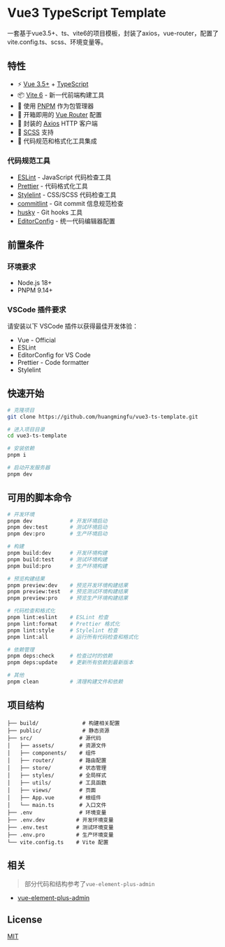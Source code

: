 # Vue3 TypeScript Template

一套基于vue3.5+、ts、vite6的项目模板，封装了axios，vue-router，配置了vite.config.ts、scss、环境变量等。

## 特性

- ⚡️ [Vue 3.5+](https://vuejs.org/) + [TypeScript](https://www.typescriptlang.org/)
- 📦 [Vite 6](https://vitejs.dev/) - 新一代前端构建工具
- 🔧 使用 [PNPM](https://pnpm.io/zh/) 作为包管理器
- 🚀 开箱即用的 [Vue Router](https://router.vuejs.org/) 配置
- 📡 封装的 [Axios](https://axios-http.com/) HTTP 客户端
- 🎨 [SCSS](https://sass-lang.com/) 支持
- 📝 代码规范和格式化工具集成

### 代码规范工具

- [ESLint](https://eslint.org/) - JavaScript 代码检查工具
- [Prettier](https://prettier.io/) - 代码格式化工具
- [Stylelint](https://stylelint.io/) - CSS/SCSS 代码检查工具
- [commitlint](https://commitlint.js.org/) - Git commit 信息规范检查
- [husky](https://typicode.github.io/husky/) - Git hooks 工具
- [EditorConfig](https://editorconfig.org/) - 统一代码编辑器配置

## 前置条件

### 环境要求

- Node.js 18+
- PNPM 9.14+

### VSCode 插件要求

请安装以下 VSCode 插件以获得最佳开发体验：

- Vue - Official
- ESLint
- EditorConfig for VS Code
- Prettier - Code formatter
- Stylelint

## 快速开始

```bash
# 克隆项目
git clone https://github.com/huangmingfu/vue3-ts-template.git

# 进入项目目录
cd vue3-ts-template

# 安装依赖
pnpm i

# 启动开发服务器
pnpm dev
```

## 可用的脚本命令

```bash
# 开发环境
pnpm dev            # 开发环境启动
pnpm dev:test       # 测试环境启动
pnpm dev:pro        # 生产环境启动

# 构建
pnpm build:dev      # 开发环境构建
pnpm build:test     # 测试环境构建
pnpm build:pro      # 生产环境构建

# 预览构建结果
pnpm preview:dev    # 预览开发环境构建结果
pnpm preview:test   # 预览测试环境构建结果
pnpm preview:pro    # 预览生产环境构建结果

# 代码检查和格式化
pnpm lint:eslint    # ESLint 检查
pnpm lint:format    # Prettier 格式化
pnpm lint:style     # Stylelint 检查
pnpm lint:all       # 运行所有代码检查和格式化

# 依赖管理
pnpm deps:check     # 检查过时的依赖
pnpm deps:update    # 更新所有依赖到最新版本

# 其他
pnpm clean          # 清理构建文件和依赖
```

## 项目结构

```
├── build/              # 构建相关配置
├── public/             # 静态资源
├── src/               # 源代码
│   ├── assets/        # 资源文件
│   ├── components/    # 组件
│   ├── router/        # 路由配置
│   ├── store/         # 状态管理
│   ├── styles/        # 全局样式
│   ├── utils/         # 工具函数
│   ├── views/         # 页面
│   ├── App.vue        # 根组件
│   └── main.ts        # 入口文件
├── .env               # 环境变量
├── .env.dev          # 开发环境变量
├── .env.test         # 测试环境变量
├── .env.pro          # 生产环境变量
└── vite.config.ts    # Vite 配置
```

## 相关

> 部分代码和结构参考了`vue-element-plus-admin`

- [vue-element-plus-admin](https://github.com/kailong321200875/vue-element-plus-admin)

## License

[MIT](./LICENSE)

